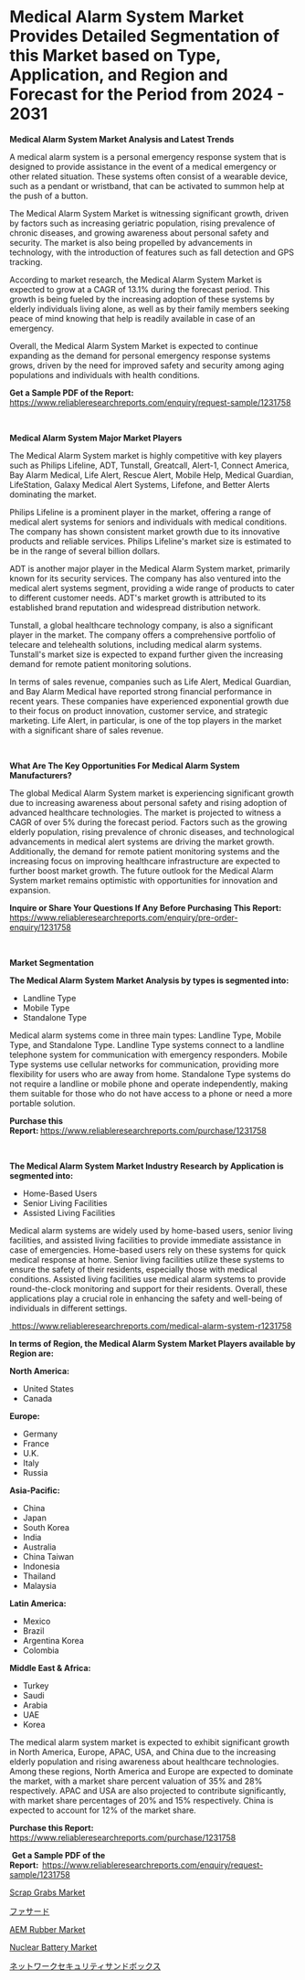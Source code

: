 <p><h1>Medical Alarm System Market Provides Detailed Segmentation of this Market based on Type, Application, and Region and Forecast for the Period from 2024 - 2031</h1></p><p><strong>Medical Alarm System Market Analysis and Latest Trends</strong></p>
<p><p>A medical alarm system is a personal emergency response system that is designed to provide assistance in the event of a medical emergency or other related situation. These systems often consist of a wearable device, such as a pendant or wristband, that can be activated to summon help at the push of a button.</p><p>The Medical Alarm System Market is witnessing significant growth, driven by factors such as increasing geriatric population, rising prevalence of chronic diseases, and growing awareness about personal safety and security. The market is also being propelled by advancements in technology, with the introduction of features such as fall detection and GPS tracking.</p><p>According to market research, the Medical Alarm System Market is expected to grow at a CAGR of 13.1% during the forecast period. This growth is being fueled by the increasing adoption of these systems by elderly individuals living alone, as well as by their family members seeking peace of mind knowing that help is readily available in case of an emergency.</p><p>Overall, the Medical Alarm System Market is expected to continue expanding as the demand for personal emergency response systems grows, driven by the need for improved safety and security among aging populations and individuals with health conditions.</p></p>
<p><strong>Get a Sample PDF of the Report:&nbsp;</strong> <a href="https://www.reliableresearchreports.com/enquiry/request-sample/1231758">https://www.reliableresearchreports.com/enquiry/request-sample/1231758</a></p>
<p>&nbsp;</p>
<p><strong>Medical Alarm System Major Market Players</strong></p>
<p><p>The Medical Alarm System market is highly competitive with key players such as Philips Lifeline, ADT, Tunstall, Greatcall, Alert-1, Connect America, Bay Alarm Medical, Life Alert, Rescue Alert, Mobile Help, Medical Guardian, LifeStation, Galaxy Medical Alert Systems, Lifefone, and Better Alerts dominating the market.</p><p>Philips Lifeline is a prominent player in the market, offering a range of medical alert systems for seniors and individuals with medical conditions. The company has shown consistent market growth due to its innovative products and reliable services. Philips Lifeline's market size is estimated to be in the range of several billion dollars.</p><p>ADT is another major player in the Medical Alarm System market, primarily known for its security services. The company has also ventured into the medical alert systems segment, providing a wide range of products to cater to different customer needs. ADT's market growth is attributed to its established brand reputation and widespread distribution network.</p><p>Tunstall, a global healthcare technology company, is also a significant player in the market. The company offers a comprehensive portfolio of telecare and telehealth solutions, including medical alarm systems. Tunstall's market size is expected to expand further given the increasing demand for remote patient monitoring solutions.</p><p>In terms of sales revenue, companies such as Life Alert, Medical Guardian, and Bay Alarm Medical have reported strong financial performance in recent years. These companies have experienced exponential growth due to their focus on product innovation, customer service, and strategic marketing. Life Alert, in particular, is one of the top players in the market with a significant share of sales revenue.</p></p>
<p>&nbsp;</p>
<p><strong>What Are The Key Opportunities For Medical Alarm System Manufacturers?</strong></p>
<p><p>The global Medical Alarm System market is experiencing significant growth due to increasing awareness about personal safety and rising adoption of advanced healthcare technologies. The market is projected to witness a CAGR of over 5% during the forecast period. Factors such as the growing elderly population, rising prevalence of chronic diseases, and technological advancements in medical alert systems are driving the market growth. Additionally, the demand for remote patient monitoring systems and the increasing focus on improving healthcare infrastructure are expected to further boost market growth. The future outlook for the Medical Alarm System market remains optimistic with opportunities for innovation and expansion.</p></p>
<p><strong>Inquire or Share Your Questions If Any Before Purchasing This Report:</strong> <a href="https://www.reliableresearchreports.com/enquiry/pre-order-enquiry/1231758">https://www.reliableresearchreports.com/enquiry/pre-order-enquiry/1231758</a></p>
<p>&nbsp;</p>
<p><strong>Market Segmentation</strong></p>
<p><strong>The Medical Alarm System Market Analysis by types is segmented into:</strong></p>
<p><ul><li>Landline Type</li><li>Mobile Type</li><li>Standalone Type</li></ul></p>
<p><p>Medical alarm systems come in three main types: Landline Type, Mobile Type, and Standalone Type. Landline Type systems connect to a landline telephone system for communication with emergency responders. Mobile Type systems use cellular networks for communication, providing more flexibility for users who are away from home. Standalone Type systems do not require a landline or mobile phone and operate independently, making them suitable for those who do not have access to a phone or need a more portable solution.</p></p>
<p><strong>Purchase this Report:&nbsp;</strong><a href="https://www.reliableresearchreports.com/purchase/1231758">https://www.reliableresearchreports.com/purchase/1231758</a></p>
<p>&nbsp;</p>
<p><strong>The Medical Alarm System Market Industry Research by Application is segmented into:</strong></p>
<p><ul><li>Home-Based Users</li><li>Senior Living Facilities</li><li>Assisted Living Facilities</li></ul></p>
<p><p>Medical alarm systems are widely used by home-based users, senior living facilities, and assisted living facilities to provide immediate assistance in case of emergencies. Home-based users rely on these systems for quick medical response at home. Senior living facilities utilize these systems to ensure the safety of their residents, especially those with medical conditions. Assisted living facilities use medical alarm systems to provide round-the-clock monitoring and support for their residents. Overall, these applications play a crucial role in enhancing the safety and well-being of individuals in different settings.</p></p>
<p><a href="https://www.reliableresearchreports.com/medical-alarm-system-r1231758">&nbsp;https://www.reliableresearchreports.com/medical-alarm-system-r1231758</a></p>
<p><strong>In terms of Region, the Medical Alarm System Market Players available by Region are:</strong></p>
<p>
    <p> <strong> North America: </strong>
        <ul>
            <li>United States</li>
            <li>Canada</li>
        </ul>
        </p> 
    <p> <strong> Europe: </strong>
        <ul>
            <li>Germany</li>
            <li>France</li>
            <li>U.K.</li>
            <li>Italy</li>
            <li>Russia</li>
        </ul>
        </p> 
    <p> <strong> Asia-Pacific: </strong>
        <ul>
            <li>China</li>
            <li>Japan</li>
            <li>South Korea</li>
            <li>India</li>
            <li>Australia</li>
            <li>China Taiwan</li>
            <li>Indonesia</li>
            <li>Thailand</li>
            <li>Malaysia</li>
        </ul>
        </p> 
    <p> <strong> Latin America: </strong>
        <ul>
            <li>Mexico</li>
            <li>Brazil</li>
            <li>Argentina Korea</li>
            <li>Colombia</li>
        </ul>
        </p> 
    <p> <strong> Middle East & Africa: </strong>
        <ul>
            <li>Turkey</li>
            <li>Saudi</li>
            <li>Arabia</li>
            <li>UAE</li>
            <li>Korea</li>
        </ul>
    </p>
    </p>
<p><p>The medical alarm system market is expected to exhibit significant growth in North America, Europe, APAC, USA, and China due to the increasing elderly population and rising awareness about healthcare technologies. Among these regions, North America and Europe are expected to dominate the market, with a market share percent valuation of 35% and 28% respectively. APAC and USA are also projected to contribute significantly, with market share percentages of 20% and 15% respectively. China is expected to account for 12% of the market share.</p></p>
<p><strong>Purchase this Report: </strong><a href="https://www.reliableresearchreports.com/purchase/1231758">https://www.reliableresearchreports.com/purchase/1231758</a></p>
<p>&nbsp;<strong>Get a Sample PDF of the Report:&nbsp;&nbsp;</strong><a href="https://www.reliableresearchreports.com/enquiry/request-sample/1231758">https://www.reliableresearchreports.com/enquiry/request-sample/1231758</a></p>
<p><strong></strong></p>
<p><p><a href="https://github.com/seekum/Market-Research-Report-List-2/blob/main/scrap-grabs-market.md">Scrap Grabs Market</a></p><p><a href="https://github.com/charm854/Market-Research-Report-List-1/blob/main/421899735227.md">ファサード</a></p><p><a href="https://www.linkedin.com/pulse/aem-rubber-market-size-examines-its-scope-primary-focus-ovxfe?trackingId=%2Fde%2BPc89I9QsT9imRsQkew%3D%3D">AEM Rubber Market</a></p><p><a href="https://www.linkedin.com/pulse/decoding-nuclear-battery-market-metrics-share-trends-growth-uxlzc?trackingId=rS9ZCo60ox13easnua5JRA%3D%3D">Nuclear Battery Market</a></p><p><a href="https://github.com/LeanneBruen2023/Market-Research-Report-List-1/blob/main/343431435226.md">ネットワークセキュリティサンドボックス</a></p></p>